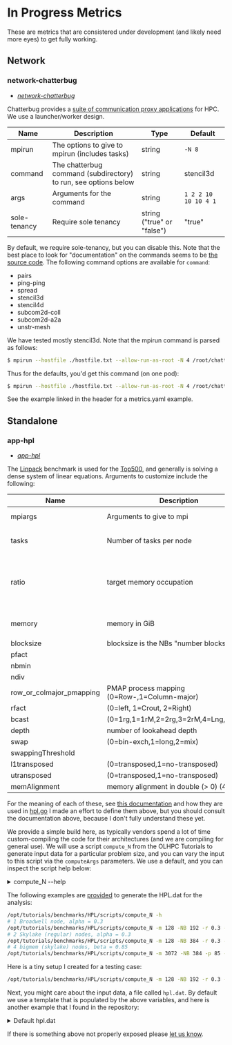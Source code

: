 # In Progress Metrics

These are metrics that are consistered under development (and likely need more eyes) to get fully working.

## Network

### network-chatterbug

 - *[network-chatterbug](https://github.com/converged-computing/metrics-operator/tree/main/examples/tests/network-chatterbug)*

Chatterbug provides a [suite of communication proxy applications](https://github.com/hpcgroup/chatterbug) for HPC.
We use a launcher/worker design.

|Name | Description  | Type | Default |
|-----|--------------|------|---------|
| mpirun | The options to give to mpirun (includes tasks) | string | `-N 8` |
| command | The chatterbug command (subdirectory) to run, see options below | string | stencil3d |
| args | Arguments for the command | string | `1 2 2 10 10 10 4 1` |
| sole-tenancy | Require sole tenancy | string ("true" or "false") | "true" |

By default, we require sole-tenancy, but you can disable this. Note that the best place to look for "documentation"
on the commands seems to be [the source code]((https://github.com/hpcgroup/chatterbug)). The following command options
are available for `command`:

- pairs
- ping-ping
- spread
- stencil3d
- stencil4d
- subcom2d-coll
- subcom2d-a2a
- unstr-mesh

We have tested mostly stencil3d. Note that the mpirun command is parsed as follows:

```bash
$ mpirun --hostfile ./hostfile.txt --allow-run-as-root -N 4 /root/chatterbug/${command}/${executable} ${args}
```

Thus for the defaults, you'd get this command (on one pod):

```bash
$ mpirun --hostfile ./hostfile.txt --allow-run-as-root -N 4 /root/chatterbug/stencil3d/stencil3d.x 1 2 2 10 10 10 4 1
```

See the example linked in the header for a metrics.yaml example.

## Standalone

### app-hpl

 - *[app-hpl](https://github.com/converged-computing/metrics-operator/tree/main/examples/tests/app-hpl)*

The [Linpack](https://ulhpc-tutorials.readthedocs.io/en/production/parallel/mpi/HPL/) benchmark is used for the [Top500](https://www.top500.org/project/linpack/),
and generally is solving a dense system of linear equations. Arguments to customize include the following:

| Name | Description  | Type | Default |
|-----|-------------|------|---------|
| mpiargs | Arguments to give to mpi | string | empty string |
| tasks | Number of tasks per node | int32 | detected used nproc | 
| ratio | target memory occupation | string (but as a float, e.g., "0.3") | "0.3" |
| memory | memory in GiB | int32 | detected from proc |
| blocksize | blocksize is the NBs "number blocks" value | int32 | |
| pfact | | int32 | |
| nbmin | | int32 | |
| ndiv | | int32 | |
| row_or_colmajor_pmapping | PMAP process mapping (0=Row-,1=Column-major) | int32 | 0 |
|	rfact | (0=left, 1=Crout, 2=Right) | int32 | 0 |
| bcast | (0=1rg,1=1rM,2=2rg,3=2rM,4=Lng,5=LnM) | int32 | 0 |
| depth | number of lookahead depth | int32 | 0 |
| swap | (0=bin-exch,1=long,2=mix) | int32 | 0 |
| swappingThreshold | | int32 | 64 |
| l1transposed | (0=transposed,1=no-transposed) | int32 | 0 |
| utransposed | (0=transposed,1=no-transposed) | int32 | 0 |
| memAlignment | memory alignment in double (> 0) (4,8,16) | int32 | |

For the meaning of each of these, see [this documentation](https://ulhpc-tutorials.readthedocs.io/en/production/parallel/mpi/HPL/#hpl-main-parameters)
and how they are used in [hpl.go](https://github.com/converged-computing/metrics-operator/tree/main/pkg/metrics/app/hpl.go)
I made an effort to define them above, but you should consult the documentation above, because I don't fully
understand these yet.

We provide a simple build here, as typically vendors spend a lot of time custom-compiling the code
for their architectures (and we are compiling for general use). We will use a script `compute_N` from the OLHPC Tutorials to generate input data for a particular
problem size, and you can vary the input to this script via the `computeArgs` parameters. We use a default, and you can inspect the
script help below:

<details>

<summary>compute_N --help</summary>

```console
# compute_N -h
Compute N for HPL runs.

SYNOPSIS
  compute_N [-v] [--mem <SIZE_IN_GB>] [-N <NODES>] [-r <RATIO>] [-NB <NB>]
  compute_N [-v] [--mem <SIZE_IN_GB>] [-N <NODES>] [-p <PERCENTAGE_MEM>] [-NB <NB>]

  The following formulae is used (when using '-r <ratio>'):
     N = <ratio>*SQRT( Total Memory Size in bytes / sizeof(double) )
       = <ratio>*SQRT( <nnodes> * <ram_size> / 8)

  Alternatively you may wish to specify a memory usage ratio (with -p <percentage_mem>),
  in which case the following formulae is used:
      N = SQRT( <percentage_mem>/100 * Total Memory Size in bytes / sizeof(doubl)

OPTIONS
  -m --mem --ramsize <SIZE>
     Specify the total memory size per node, in GiB.
     Default RAM size consider (yet in KiB): 16051112 KiB
  -N --nodes <N>
     Number of compute nodes
  -NB <NB>
     NB parameters to use. Default: 192 (384 for skylake)
  -p --memshare <PERCENTAGE_MEM>
     Percentage of the total memory size to use.
     Derived from the below global ratio (i.e. 0% since RATIO=0.8)
  -r --ratio <RATIO>
     Global ratio to apply. Default: 0.8

EXAMPLE
  For 2 broadwell nodes on iris cluster, using 30% of the total memory per node:
     compute_N -N 2 -p 30 -m 128 -NB 192
  For 4 skylake nodes on iris cluster, using 85% of the total memory per node:
     compute_N -N 4 -p 85 -m 128 -NB 384

AUTHORS
  Sebastien Varrette <Sebastien.Varrette@uni.lu> and UL HPC Team

COPYRIGHT
  This is free software; see the source for copying conditions.  There is
  NO warranty; not even for MERCHANTABILITY or FITNESS FOR A PARTICULAR PURPOSE.
```

</details>

The following examples are [provided](https://ulhpc-tutorials.readthedocs.io/en/production/parallel/mpi/HPL/) to generate the HPL.dat for the analysis:

```bash
/opt/tutorials/benchmarks/HPL/scripts/compute_N -h
# 1 Broadwell node, alpha = 0.3
/opt/tutorials/benchmarks/HPL/scripts/compute_N -m 128 -NB 192 -r 0.3 -N 1
# 2 Skylake (regular) nodes, alpha = 0.3
/opt/tutorials/benchmarks/HPL/scripts/compute_N -m 128 -NB 384 -r 0.3 -N 2
# 4 bigmem (skylake) nodes, beta = 0.85
/opt/tutorials/benchmarks/HPL/scripts/compute_N -m 3072 -NB 384 -p 85 -N 4
```

Here is a tiny setup I created for a testing case:

```bash
/opt/tutorials/benchmarks/HPL/scripts/compute_N -m 128 -NB 192 -r 0.3 -N 2
```

Next, you might care about the input data, a file called `hpl.dat`. By default we use 
a template that is populated by the above variables, and here is another example that I found
in the repository:

<details>

<summary>Default hpl.dat</summary>

```console
HPLinpack benchmark input file
Innovative Computing Laboratory, University of Tennessee
HPL.out      output file name (if any)
6            device out (6=stdout,7=stderr,file)
1            # of problems sizes (N)
24650         Ns
1            # of NBs
192           NBs
0            PMAP process mapping (0=Row-,1=Column-major)
2            # of process grids (P x Q)
2 4             Ps
14 7            Qs
16.0         threshold
1            # of panel fact
2            PFACTs (0=left, 1=Crout, 2=Right)
1            # of recursive stopping criterium
4            NBMINs (>= 1)
1            # of panels in recursion
2            NDIVs
1            # of recursive panel fact.
1            RFACTs (0=left, 1=Crout, 2=Right)
1            # of broadcast
1            BCASTs (0=1rg,1=1rM,2=2rg,3=2rM,4=Lng,5=LnM)
1            # of lookahead depth
1            DEPTHs (>=0)
2            SWAP (0=bin-exch,1=long,2=mix)
64           swapping threshold
0            L1 in (0=transposed,1=no-transposed) form
0            U  in (0=transposed,1=no-transposed) form
1            Equilibration (0=no,1=yes)
8            memory alignment in double (> 0)
##### This line (no. 32) is ignored (it serves as a separator). ######
0                               Number of additional problem sizes for PTRANS
1200 10000 30000                values of N
0                               number of additional blocking sizes for PTRANS
40 9 8 13 13 20 16 32 64        values of NB
```

</details>

If there is something above not properly exposed please [let us know](https://github.com/converged-computing/metrics-operator/issues).
